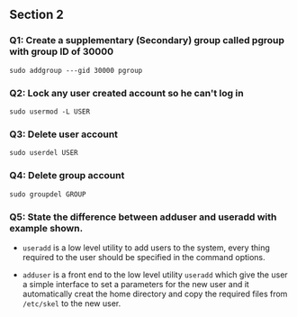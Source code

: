 ## Section 2
### Q1: Create a supplementary (Secondary) group called pgroup with group ID of 30000
`sudo addgroup ---gid 30000 pgroup`

### Q2: Lock any user created account so he can't log in
`sudo usermod -L USER`

### Q3: Delete user account
`sudo userdel USER`

### Q4: Delete group account
`sudo groupdel GROUP`

### Q5: State the difference between adduser and useradd with example shown.

* `useradd` is a low level utility to add users to the system, every thing required to the user should be specified in the command options.

* `adduser` is a front end to the low level utility `useradd` which give the user a simple interface to set a parameters for the new user and it automatically creat the home directory and copy the required files from `/etc/skel` to the new user.
